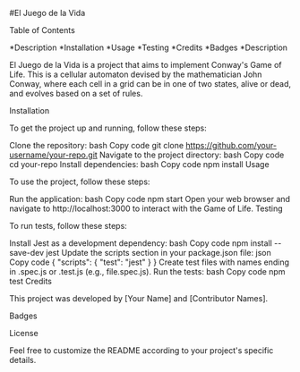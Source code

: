 #El Juego de la Vida

Table of Contents

*Description 
*Installation 
*Usage 
*Testing 
*Credits 
*Badges 
*Description

El Juego de la Vida is a project that aims to implement Conway's Game of Life. This is a cellular automaton devised by the mathematician John Conway, where each cell in a grid can be in one of two states, alive or dead, and evolves based on a set of rules.

Installation

To get the project up and running, follow these steps:

Clone the repository: bash Copy code git clone https://github.com/your-username/your-repo.git Navigate to the project directory: bash Copy code cd your-repo Install dependencies: bash Copy code npm install Usage

To use the project, follow these steps:

Run the application: bash Copy code npm start Open your web browser and navigate to http://localhost:3000 to interact with the Game of Life. Testing

To run tests, follow these steps:

Install Jest as a development dependency: bash Copy code npm install --save-dev jest Update the scripts section in your package.json file: json Copy code { "scripts": { "test": "jest" } } Create test files with names ending in .spec.js or .test.js (e.g., file.spec.js). Run the tests: bash Copy code npm test Credits

This project was developed by [Your Name] and [Contributor Names].

Badges

License

Feel free to customize the README according to your project's specific details.